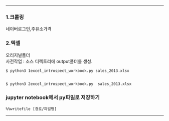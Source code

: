 ***
### 1.크롤링  
네이버로그인,주유소가격

### 2.엑셀
오리지널폴더  
사전작업 : 소스 디렉토리에 output폴더를 생성. 

~~~
$ python3 1excel_introspect_workbook.py sales_2013.xlsx


$ python3 2excel_introspect_workbook.py  sales_2013.xlsx
~~~

### jupyter notebook에서 py파일로 저장하기
~~~
%%writefile [경로/파일명]
~~~
***

